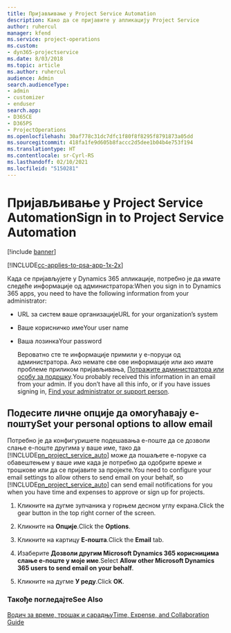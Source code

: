 ```yaml
---
title: Пријављивање у Project Service Automation
description: Како да се пријавите у апликацију Project Service
author: ruhercul
manager: kfend
ms.service: project-operations
ms.custom:
- dyn365-projectservice
ms.date: 8/03/2018
ms.topic: article
ms.author: ruhercul
audience: Admin
search.audienceType:
- admin
- customizer
- enduser
search.app:
- D365CE
- D365PS
- ProjectOperations
ms.openlocfilehash: 30af778c31dc7dfc1f80f8f8295f8791873a05dd
ms.sourcegitcommit: 418fa1fe9d605b8faccc2d5dee1b04b4e753f194
ms.translationtype: HT
ms.contentlocale: sr-Cyrl-RS
ms.lasthandoff: 02/10/2021
ms.locfileid: "5150281"
---
```

# <a name="sign-in-to-project-service-automation"></a><span data-ttu-id="866d5-103">Пријављивање у Project Service Automation</span><span class="sxs-lookup"><span data-stu-id="866d5-103">Sign in to Project Service Automation</span></span>

[!include [banner](../includes/psa-now-project-operations.md)]

[!INCLUDE[cc-applies-to-psa-app-1x-2x](../includes/cc-applies-to-psa-app-1x-2x.md)]

<span data-ttu-id="866d5-104">Када се пријављујете у Dynamics 365 апликације, потребно је да имате следеће информације од администратора:</span><span class="sxs-lookup"><span data-stu-id="866d5-104">When you sign in to Dynamics 365 apps, you need to have the following information from your administrator:</span></span>  
  
- <span data-ttu-id="866d5-105">URL за систем ваше организације</span><span class="sxs-lookup"><span data-stu-id="866d5-105">URL for your organization’s system</span></span>  
  
- <span data-ttu-id="866d5-106">Ваше корисничко име</span><span class="sxs-lookup"><span data-stu-id="866d5-106">Your user name</span></span>  
  
- <span data-ttu-id="866d5-107">Ваша лозинка</span><span class="sxs-lookup"><span data-stu-id="866d5-107">Your password</span></span>  
  
  <span data-ttu-id="866d5-108">Вероватно сте те информације примили у е-поруци од администратора. Ако немате све ове информације или ако имате проблеме приликом пријављивања, [Потражите администратора или особу за подршку](https://docs.microsoft.com/dynamics365/customerengagement/on-premises/basics/find-administrator-support).</span><span class="sxs-lookup"><span data-stu-id="866d5-108">You probably received this information in an email from your admin. If you don’t have all this info, or if you have issues signing in, [Find your administrator or support person](https://docs.microsoft.com/dynamics365/customerengagement/on-premises/basics/find-administrator-support).</span></span>  
  
## <a name="set-your-personal-options-to-allow-email"></a><span data-ttu-id="866d5-109">Подесите личне опције да омогућавају е-пошту</span><span class="sxs-lookup"><span data-stu-id="866d5-109">Set your personal options to allow email</span></span>  
 <span data-ttu-id="866d5-110">Потребно је да конфигуришете подешавања е-поште да се дозволи слање е-поште другима у ваше име, тако да [!INCLUDE[pn_project_service_auto](../includes/pn-project-service-auto.md)] може да пошаљете е-поруке са обавештењем у ваше име када је потребно да одобрите време и трошкове или да се пријавите за пројекте.</span><span class="sxs-lookup"><span data-stu-id="866d5-110">You need to configure your email settings to allow others to send email on your behalf, so [!INCLUDE[pn_project_service_auto](../includes/pn-project-service-auto.md)] can send email notifications for you when you have time and expenses to approve or sign up for projects.</span></span>  
  
1.  <span data-ttu-id="866d5-111">Кликните на дугме зупчаника у горњем десном углу екрана.</span><span class="sxs-lookup"><span data-stu-id="866d5-111">Click the gear button in the top right corner of the screen.</span></span>  
  
2.  <span data-ttu-id="866d5-112">Кликните на **Опције**.</span><span class="sxs-lookup"><span data-stu-id="866d5-112">Click the **Options**.</span></span>  
  
3.  <span data-ttu-id="866d5-113">Кликните на картицу **Е-пошта**.</span><span class="sxs-lookup"><span data-stu-id="866d5-113">Click the **Email** tab.</span></span>  
  
4.  <span data-ttu-id="866d5-114">Изаберите **Дозволи другим Microsoft Dynamics 365 корисницима слање е-поште у моје име**.</span><span class="sxs-lookup"><span data-stu-id="866d5-114">Select **Allow other Microsoft Dynamics 365 users to send email on your behalf**.</span></span>  
  
5.  <span data-ttu-id="866d5-115">Кликните на дугме **У реду**.</span><span class="sxs-lookup"><span data-stu-id="866d5-115">Click **OK**.</span></span>  
  
### <a name="see-also"></a><span data-ttu-id="866d5-116">Такође погледајте</span><span class="sxs-lookup"><span data-stu-id="866d5-116">See Also</span></span>  
 [<span data-ttu-id="866d5-117">Водич за време, трошак и сарадњу</span><span class="sxs-lookup"><span data-stu-id="866d5-117">Time, Expense, and Collaboration Guide</span></span>](../psa/time-expense-collaboration-guide.md)
